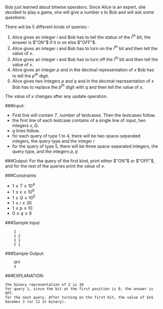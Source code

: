 Bob just learned about bitwise operators. Since Alice is an expert, she decided to play a game, she will give a number $x$ to Bob and will ask some questions:

There will be 5 different kinds of queries:-

1. Alice gives an integer $i$ and Bob has to tell the status of the $i^{th}$ bit, the answer is $"ON"$ if it is on else $"OFF"$.
2. Alice gives an integer $i$ and Bob has to turn on the $i^{th}$ bit and then tell the value of $x$.
3. Alice gives an integer $i$ and Bob has to turn off the $i^{th}$ bit and then tell the value of $x$.
4. Alice gives an integer $p$ and in the decimal representation of $x$ Bob has to tell the $p^{th}$ digit.
5. Alice gives two integers $p$ and $q$ and in the decimal representation of $x$ Bob has to replace the $p^{th}$ digit with $q$ and then tell the value of $x$.

The value of $x$ changes after any update operation.

###Input:

- First line will contain $T$, number of testcases. Then the testcases follow. 
- the first line of each testcase contains of a single line of input, two integers $x, Q$.
- $q$ lines follow.
- for each query of type 1 to 4, there will be two space-separated integers, the query type and the integer $i$
- for the query of type 5, there will be three space-separated integers, the query type, and the integers $p, q$

###Output:
For the query of the first kind, print either $"ON"$ or $"OFF"$, and for the rest of the queries print the value of $x$. 

###Constraints 
- $1 \leq T \leq 10^4$
- $1 \leq x \leq 10^9$
- $1 \leq Q \leq 10^5$
- $1 \leq i \leq 30$
- $1 \leq p \leq 10$
- $0 \leq q \leq 9$

###Sample Input
```
	1
	2 2
	1 1
	2 1
```

###Sample Output:
```
	OFF
	3
```
	
###EXPLANATION:
```
the binary representation of 2 is 10
for query 1, since the bit at the first position is 0, the answer is OFF.
for the next query, After turning on the first bit, the value of $x$ becomes 3 (or 11 in binary).
```
